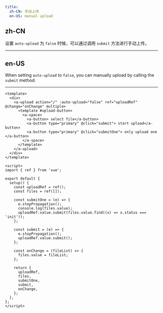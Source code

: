```yaml
title:
  zh-CN: 手动上传
  en-US: manual upload
```

## zh-CN

设置 `auto-upload` 为 `false` 时候，可以通过调用 `submit` 方法进行手动上传。

---

## en-US

When setting `auto-upload` to `false`, you can manually upload by calling the `submit` method.

---

```vue
<template>
  <div>
    <a-upload action="/" :auto-upload="false" ref="uploadRef" @change="onChange" multiple>
      <template #upload-button>
        <a-space>
          <a-button> select file</a-button>
          <a-button type="primary" @click="submit"> start upload</a-button>
          <a-button type="primary" @click="submitOne"> only upload one </a-button>
        </a-space>
      </template>
    </a-upload>
  </div>
</template>

<script>
import { ref } from 'vue';

export default {
  setup() {
    const uploadRef = ref();
    const files = ref([]);

    const submitOne = (e) => {
      e.stopPropagation();
      console.log(files.value);
      uploadRef.value.submit(files.value.find((x) => x.status === 'init'));
    };

    const submit = (e) => {
      e.stopPropagation();
      uploadRef.value.submit();
    };

    const onChange = (fileList) => {
      files.value = fileList;
    };

    return {
      uploadRef,
      files,
      submitOne,
      submit,
      onChange,
    };
  },
};
</script>
```
